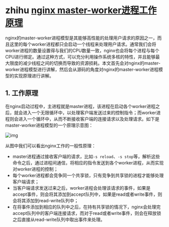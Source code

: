 # zhihu [nginx master-worker进程工作原理](https://zhuanlan.zhihu.com/p/96757160)

nginx的master-worker进程模型是其能够高性能的处理用户请求的原因之一，而且这里的每个worker进程都只会启动一个线程来处理用户请求。通常我们会将worker进程的数量设置得与我们的CPU数量一致，nginx也会将每个进程与每个CPU进行绑定。通过这种方式，可以充分利用操作系统多核的特性，并且能够最大限度的减少线程之间的切换而导致的资源损耗。本文首先会对nginx的master-worker进程模型进行讲解，然后会从源码的角度对nginx的master-worker进程模型的实现原理进行讲解。

## 1. 工作原理

在nginx启动过程中，主进程就是master进程，该进程在启动各个worker进程之后，就会进入一个无限循环中，以处理客户端发送过来的控制指令；而worker进程则会进入一个循环中，从而不断接收客户端的连接请求以及处理请求。如下是master-worker进程模型的一个原理示意图：



![img](https://pic3.zhimg.com/80/v2-8cee813470a8b7ee7bf76d3cdf8ccb92_720w.jpg)



从图中我们可以看出nginx工作的一般性原理：

- master进程通过接收客户端的请求，比如`-s reload`、`-s stop`等，解析这些命令之后，通过进程间通信，将相应的指令发送到各个worker进程，从而实现对worker进程的控制；
- 每个worker进程都会竞争同一个共享锁，只有竞争到共享锁的进程才能够处理客户端请求；
- 当客户端请求发送过来之后，worker进程会处理该请求的事件，如果是accept事件，则会将其添加到accept队列中，如果是read或者write事件，则会将其添加到read-write队列中；
- 在将事件添加到相应的队列中之后，在持有共享锁的情况下，nginx会处理完accept队列中的客户端连接请求，而对于read或者write事件，则会在释放锁之后直接从read-write队列中取出事件来处理。